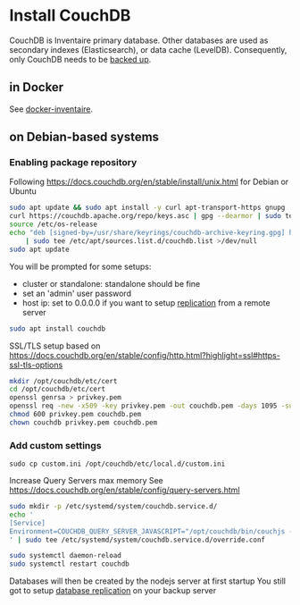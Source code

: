 # Install CouchDB

CouchDB is Inventaire primary database. Other databases are used as secondary indexes (Elasticsearch), or data cache (LevelDB). Consequently, only CouchDB needs to be [backed up](../administration/couchdb_backup_and_restore.md).

## in Docker
See [docker-inventaire](https://github.com/inventaire/docker-inventaire).

## on Debian-based systems

### Enabling package repository

Following https://docs.couchdb.org/en/stable/install/unix.html for Debian or Ubuntu

```sh
sudo apt update && sudo apt install -y curl apt-transport-https gnupg
curl https://couchdb.apache.org/repo/keys.asc | gpg --dearmor | sudo tee /usr/share/keyrings/couchdb-archive-keyring.gpg >/dev/null 2>&1
source /etc/os-release
echo "deb [signed-by=/usr/share/keyrings/couchdb-archive-keyring.gpg] https://apache.jfrog.io/artifactory/couchdb-deb/ ${VERSION_CODENAME} main" \
    | sudo tee /etc/apt/sources.list.d/couchdb.list >/dev/null
sudo apt update
```

You will be prompted for some setups:
* cluster or standalone: standalone should be fine
* set an 'admin' user password
* host ip: set to 0.0.0.0 if you want to setup [replication](../administration/couchdb_backup_and_restore.md#automatic-backup) from a remote server

```sh
sudo apt install couchdb
```

SSL/TLS setup based on https://docs.couchdb.org/en/stable/config/http.html?highlight=ssl#https-ssl-tls-options

```sh
mkdir /opt/couchdb/etc/cert
cd /opt/couchdb/etc/cert
openssl genrsa > privkey.pem
openssl req -new -x509 -key privkey.pem -out couchdb.pem -days 1095 -subj "/C=/ST=/L=/O=/OU=/CN=."
chmod 600 privkey.pem couchdb.pem
chown couchdb privkey.pem couchdb.pem
```

### Add custom settings
```
sudo cp custom.ini /opt/couchdb/etc/local.d/custom.ini
```

Increase Query Servers max memory
See https://docs.couchdb.org/en/stable/config/query-servers.html

```sh
sudo mkdir -p /etc/systemd/system/couchdb.service.d/
echo '
[Service]
Environment=COUCHDB_QUERY_SERVER_JAVASCRIPT="/opt/couchdb/bin/couchjs -S 536870912 /opt/couchdb/share/server/main.js"
' | sudo tee /etc/systemd/system/couchdb.service.d/override.conf

sudo systemctl daemon-reload
sudo systemctl restart couchdb
```

Databases will then be created by the nodejs server at first startup
You still got to setup [database replication](https://docs.couchdb.org/en/stable/replication/intro.html) on your backup server

